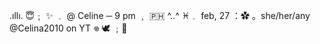  .ıllı.   😇﹔ ✨ 
﹒ @ Celine  ─  9 pm ﹐ 🇵🇭
    ^..^    ♓﹒  feb, 27 ：✿   。she/her/any
         @Celina2010 on YT  𖦹  🕊️ ﹔🌻
